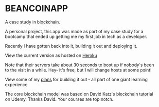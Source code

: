 # BEANCOINAPP 
A case study in blockchain.

A personal project, this app was made as part of my case study for a bootcamp
that ended up getting me my first job in tech as a developer.

Recently I have gotten back into it, building it out and deploying it. 

View the current version as hosted on [Heroku](https://beancoin.herokuapp.com/) 

Note that their servers take about 30 seconds to boot up if nobody's been to the visit in a while. Hey- it's free, 
but I will change hosts at some point! 

View some of my [plans](https://github.com/GeraldRyan/beancoin/issues) for building it out - all part of one giant 
learning
experience

The core blockchain model was based on David Katz's blockchain tutorial on Udemy. Thanks David. Your courses are top 
notch. 

